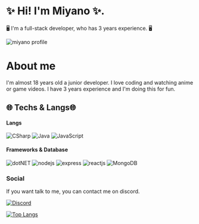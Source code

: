 # ✨ Hi! I'm Miyano ✨.
🖥️ I'm a full-stack developer, who has 3 years experience. 🖥️

![miyano profile](https://komarev.com/ghpvc/?username=itsmeMiyano&color=blueviolet)

# About me
I'm almost 18 years old a junior developer. I love coding and watching anime or game videos. I have 3 years experience and I'm doing this for fun.

## 🌐 Techs & Langs🌐
#### Langs
![CSharp](https://img.shields.io/badge/C%23-239120?style=for-the-badge&logo=c-sharp&logoColor=white) ![Java](https://img.shields.io/badge/Java-ED8B00?style=for-the-badge&logo=java&logoColor=white) ![JavaScript](https://img.shields.io/badge/JavaScript-323330?style=for-the-badge&logo=javascript&logoColor=F7DF1E)
#### Frameworks & Database
![dotNET](https://img.shields.io/badge/.NET-512BD4?style=for-the-badge&logo=dotnet&logoColor=white) ![nodejs](https://img.shields.io/badge/Node.js-339933?style=for-the-badge&logo=nodedotjs&logoColor=white) ![express](https://img.shields.io/badge/Express.js-000000?style=for-the-badge&logo=express&logoColor=white) ![reactjs](https://img.shields.io/badge/React-20232A?style=for-the-badge&logo=react&logoColor=61DAFB) ![MongoDB](https://img.shields.io/badge/MongoDB-4EA94B?style=for-the-badge&logo=mongodb&logoColor=white)

### Social
If you want talk to me, you can contact me on discord.

[![Discord](https://img.shields.io/badge/Discord-7289DA?style=for-the-badge&logo=discord&logoColor=white)](https://discord.com/users/962939080818171965)

[![Top Langs](https://github-readme-stats.vercel.app/api/top-langs/?username=itsmeMiyano&layout=compact&bg_color=353535&text_color=ABABAB&title_color=BC25E9&)](https://github.com/itsmeMiyano)
